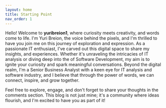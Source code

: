 ```yaml
---
layout: home
title: Starting Point
nav_order: 1
---
```


Hello! Welcome to **yuribreion1**, where curiosity meets creativity, and words come to life. I'm Yuri Breion, the voice behind the pixels, and I'm thrilled to have you join me on this journey of exploration and expression. As a passionate IT enthusiast, I've carved out this digital space to share my insights, and experiences. Whether it's unraveling the intricacies of IT analysis or diving deep into the of Software Development, my aim is to ignite your curiosity and spark meaningful conversations. Beyond the digital realm, I'm a Senior Business Analyst with a keen eye for IT analysis and software industry, and I believe that through the power of words, we can connect, inspire, and grow together. 

Feel free to explore, engage, and don't forget to share your thoughts in the comments section. This blog is not just mine; it's a community where ideas flourish, and I'm excited to have you as part of it!
